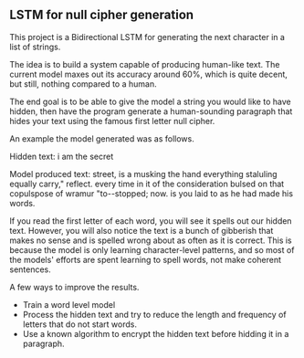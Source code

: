 <h2>LSTM for null cipher generation</h2>
This project is a Bidirectional LSTM for generating the next character in a list of strings. 

The idea is to build a system capable of producing human-like text. 
The current model maxes out its accuracy around 60%, which is quite decent, but still, nothing compared to a human.

The end goal is to be able to give the model a string you would like to have hidden, then have the program generate a human-sounding paragraph that 
hides your text using the famous first letter null cipher.

An example the model generated was as follows.

Hidden text: i am the secret

Model produced text: street,  is  a  musking  the  hand  everything  staluling  equally  carry,"  reflect.  every  time in it of the 
consideration bulsed on that copulspose of wramur "to--stopped; now. is you laid to as he had made his words.

If you read the first letter of each word, you will see it spells out our hidden text. However, you will also notice the text is a bunch of gibberish that makes
no sense and is spelled wrong about as often as it is correct.
This is because the model is only learning character-level patterns, and so most of the models' efforts are spent learning to spell words, not make coherent sentences.

A few ways to improve the results.

- Train a word level model
- Process the hidden text and try to reduce the length and frequency of letters that do not start words. 
- Use a known algorithm to encrypt the hidden text before hidding it in a paragraph.
